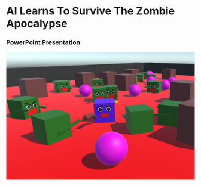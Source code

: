 <h1>AI Learns To Survive The Zombie Apocalypse</h1>

### [PowerPoint Presentation](https://docs.google.com/presentation/d/1DwgZDlSz8MyncOiOJtErejlnzAO6xq05083MWGR0F3Y/edit#slide=id.g3139776885d_0_96)
[![View Presentation](thumbnail.webp)](https://docs.google.com/presentation/d/1DwgZDlSz8MyncOiOJtErejlnzAO6xq05083MWGR0F3Y/edit#slide=id.g3139776885d_0_96)
